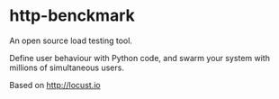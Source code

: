 # http-benckmark

An open source load testing tool.

Define user behaviour with Python code, and swarm your system with millions of simultaneous users.

Based on http://locust.io


